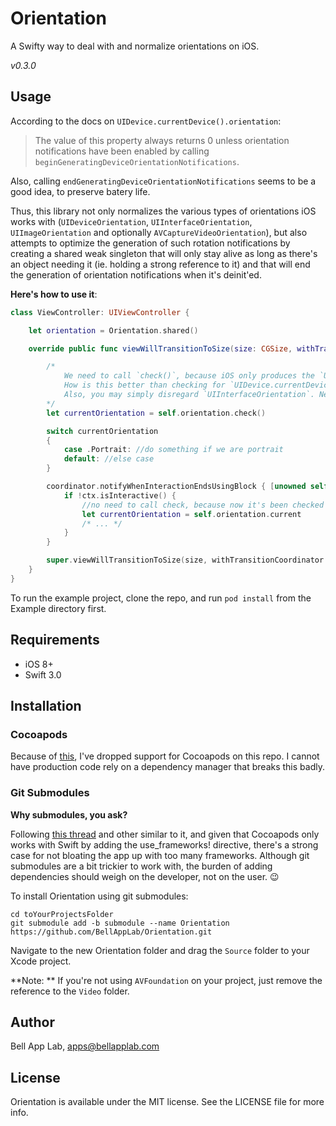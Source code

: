 # Orientation

A Swifty way to deal with and normalize orientations on iOS.

_v0.3.0_

## Usage

According to the docs on `UIDevice.currentDevice().orientation`:

>The value of this property always returns 0 unless orientation notifications have been enabled by calling `beginGeneratingDeviceOrientationNotifications`.

Also, calling `endGeneratingDeviceOrientationNotifications` seems to be a good idea, to preserve batery life.

Thus, this library not only normalizes the various types of orientations iOS works with (`UIDeviceOrientation`, `UIInterfaceOrientation`, `UIImageOrientation` and optionally `AVCaptureVideoOrientation`), but also attempts to optimize the generation of such rotation notifications by creating a shared weak singleton that will only stay alive as long as there's an object needing it (ie. holding a strong reference to it) and that will end the generation of orientation notifications when it's deinit'ed.

**Here's how to use it**:

```swift
class ViewController: UIViewController {

    let orientation = Orientation.shared()

    override public func viewWillTransitionToSize(size: CGSize, withTransitionCoordinator coordinator: UIViewControllerTransitionCoordinator) {

        /*
            We need to call `check()`, because iOS only produces the `UIDeviceOrientationDidChangeNotification` and not its `UIDeviceOrientationWillChangeNotification` counterpart. So the current orientation will only by updated automatically when the rotation finishes.
            How is this better than checking for `UIDevice.currentDevice().orientation`? Because if the device moves from `UIDeviceOrientationPortrait` to `UIDeviceOrientationFaceUp`, we maintain it as `UIDeviceOrientationPortrait`. After all, your UI doesn't really need to change when the device is sitting on its back, does it?
            Also, you may simply disregard `UIInterfaceOrientation`. Neat, huh?
        */
        let currentOrientation = self.orientation.check()

        switch currentOrientation 
        {
            case .Portrait: //do something if we are portrait
            default: //else case
        }

        coordinator.notifyWhenInteractionEndsUsingBlock { [unowned self] (ctx: UIViewControllerTransitionCoordinatorContext) -> Void in
            if !ctx.isInteractive() {
                //no need to call check, because now it's been checked automatically
                let currentOrientation = self.orientation.current 
                /* ... */
            }
        }

        super.viewWillTransitionToSize(size, withTransitionCoordinator: coordinator)
    }
}
```

To run the example project, clone the repo, and run `pod install` from the Example directory first.

## Requirements

* iOS 8+
* Swift 3.0

## Installation

### Cocoapods

Because of [this](http://stackoverflow.com/questions/39637123/cocoapods-app-xcworkspace-does-not-exists), I've dropped support for Cocoapods on this repo. I cannot have production code rely on a dependency manager that breaks this badly. 

### Git Submodules

**Why submodules, you ask?**

Following [this thread](http://stackoverflow.com/questions/31080284/adding-several-pods-increases-ios-app-launch-time-by-10-seconds#31573908) and other similar to it, and given that Cocoapods only works with Swift by adding the use_frameworks! directive, there's a strong case for not bloating the app up with too many frameworks. Although git submodules are a bit trickier to work with, the burden of adding dependencies should weigh on the developer, not on the user. :wink:

To install Orientation using git submodules:

```
cd toYourProjectsFolder
git submodule add -b submodule --name Orientation https://github.com/BellAppLab/Orientation.git
```

Navigate to the new Orientation folder and drag the `Source` folder to your Xcode project.

**Note: ** If you're not using `AVFoundation` on your project, just remove the reference to the `Video` folder.

## Author

Bell App Lab, apps@bellapplab.com

## License

Orientation is available under the MIT license. See the LICENSE file for more info.
